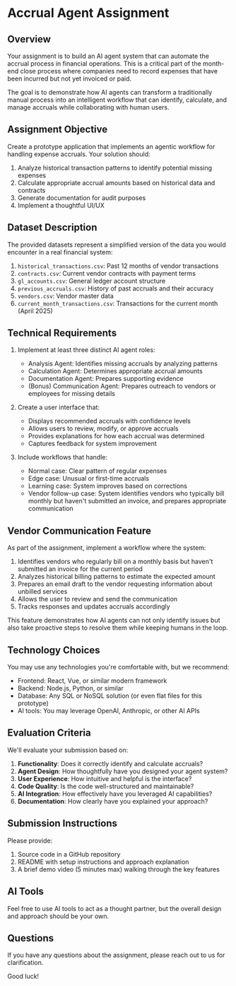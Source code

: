 # Accrual Agent Assignment

## Overview

Your assignment is to build an AI agent system that can automate the accrual process in financial operations. This is a critical part of the month-end close process where companies need to record expenses that have been incurred but not yet invoiced or paid.

The goal is to demonstrate how AI agents can transform a traditionally manual process into an intelligent workflow that can identify, calculate, and manage accruals while collaborating with human users.

## Assignment Objective

Create a prototype application that implements an agentic workflow for handling expense accruals. Your solution should:

1. Analyze historical transaction patterns to identify potential missing expenses
2. Calculate appropriate accrual amounts based on historical data and contracts
3. Generate documentation for audit purposes
4. Implement a thoughtful UI/UX 

## Dataset Description

The provided datasets represent a simplified version of the data you would encounter in a real financial system:

1. `historical_transactions.csv`: Past 12 months of vendor transactions
2. `contracts.csv`: Current vendor contracts with payment terms
3. `gl_accounts.csv`: General ledger account structure
4. `previous_accruals.csv`: History of past accruals and their accuracy
5. `vendors.csv`: Vendor master data
6. `current_month_transactions.csv`: Transactions for the current month (April 2025)

## Technical Requirements

1. Implement at least three distinct AI agent roles:
   - Analysis Agent: Identifies missing accruals by analyzing patterns
   - Calculation Agent: Determines appropriate accrual amounts
   - Documentation Agent: Prepares supporting evidence
   - (Bonus) Communication Agent: Prepares outreach to vendors or employees for missing details

2. Create a user interface that:
   - Displays recommended accruals with confidence levels
   - Allows users to review, modify, or approve accruals
   - Provides explanations for how each accrual was determined
   - Captures feedback for system improvement

3. Include workflows that handle:
   - Normal case: Clear pattern of regular expenses
   - Edge case: Unusual or first-time accruals
   - Learning case: System improves based on corrections
   - Vendor follow-up case: System identifies vendors who typically bill monthly but haven't submitted an invoice, and prepares appropriate communication

## Vendor Communication Feature

As part of the assignment, implement a workflow where the system:

1. Identifies vendors who regularly bill on a monthly basis but haven't submitted an invoice for the current period
2. Analyzes historical billing patterns to estimate the expected amount
3. Prepares an email draft to the vendor requesting information about unbilled services
4. Allows the user to review and send the communication
5. Tracks responses and updates accruals accordingly

This feature demonstrates how AI agents can not only identify issues but also take proactive steps to resolve them while keeping humans in the loop.

## Technology Choices

You may use any technologies you're comfortable with, but we recommend:
- Frontend: React, Vue, or similar modern framework
- Backend: Node.js, Python, or similar
- Database: Any SQL or NoSQL solution (or even flat files for this prototype)
- AI tools: You may leverage OpenAI, Anthropic, or other AI APIs

## Evaluation Criteria

We'll evaluate your submission based on:
1. **Functionality**: Does it correctly identify and calculate accruals?
2. **Agent Design**: How thoughtfully have you designed your agent system?
3. **User Experience**: How intuitive and helpful is the interface?
4. **Code Quality**: Is the code well-structured and maintainable?
5. **AI Integration**: How effectively have you leveraged AI capabilities?
6. **Documentation**: How clearly have you explained your approach?

## Submission Instructions

Please provide:
1. Source code in a GitHub repository
2. README with setup instructions and approach explanation
3. A brief demo video (5 minutes max) walking through the key features

## AI Tools

Feel free to use AI tools to act as a thought partner, but the overall design and approach should be your own.

## Questions

If you have any questions about the assignment, please reach out to us for clarification.

Good luck!
